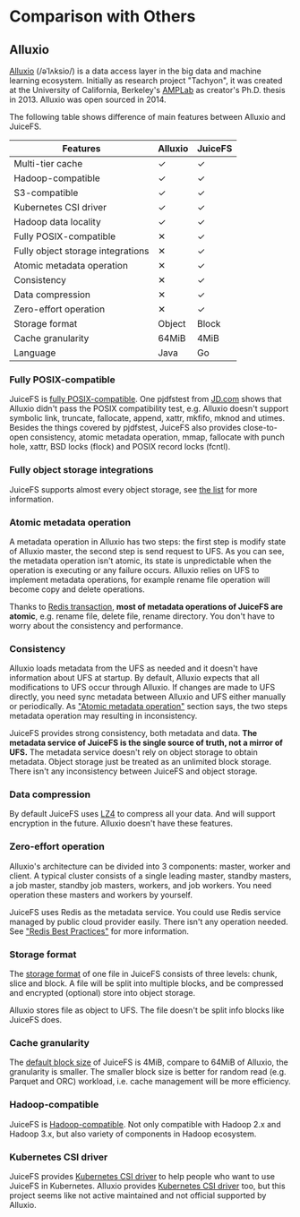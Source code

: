 # Comparison with Others

## Alluxio

[Alluxio](https://www.alluxio.io) (/əˈlʌksio/) is a data access layer in the big data and machine learning ecosystem. Initially as research project "Tachyon", it was created at the University of California, Berkeley's [AMPLab](https://en.wikipedia.org/wiki/AMPLab) as creator's Ph.D. thesis in 2013. Alluxio was open sourced in 2014.

The following table shows difference of main features between Alluxio and JuiceFS.

| Features                          | Alluxio | JuiceFS |
| --------                          | ------- | ------- |
| Multi-tier cache                  | ✓       | ✓       |
| Hadoop-compatible                 | ✓       | ✓       |
| S3-compatible                     | ✓       | ✓       |
| Kubernetes CSI driver             | ✓       | ✓       |
| Hadoop data locality              | ✓       | ✓       |
| Fully POSIX-compatible            | ✕       | ✓       |
| Fully object storage integrations | ✕       | ✓       |
| Atomic metadata operation         | ✕       | ✓       |
| Consistency                       | ✕       | ✓       |
| Data compression                  | ✕       | ✓       |
| Zero-effort operation             | ✕       | ✓       |
| Storage format                    | Object  | Block   |
| Cache granularity                 | 64MiB   | 4MiB    |
| Language                          | Java    | Go      |

### Fully POSIX-compatible

JuiceFS is [fully POSIX-compatible](../../README.md#posix-compatibility). One pjdfstest from [JD.com](https://www.slideshare.net/Alluxio/using-alluxio-posix-fuse-api-in-jdcom) shows that Alluxio didn't pass the POSIX compatibility test, e.g. Alluxio doesn't support symbolic link, truncate, fallocate, append, xattr, mkfifo, mknod and utimes. Besides the things covered by pjdfstest, JuiceFS also provides close-to-open consistency, atomic metadata operation, mmap, fallocate with punch hole, xattr, BSD locks (flock) and POSIX record locks (fcntl).

### Fully object storage integrations

JuiceFS supports almost every object storage, see [the list](how_to_setup_object_storage.md#supported-object-storage) for more information.

### Atomic metadata operation

A metadata operation in Alluxio has two steps: the first step is modify state of Alluxio master, the second step is send request to UFS. As you can see, the metadata operation isn't atomic, its state is unpredictable when the operation is executing or any failure occurs. Alluxio relies on UFS to implement metadata operations, for example rename file operation will become copy and delete operations.

Thanks to [Redis transaction](https://redis.io/topics/transactions), **most of metadata operations of JuiceFS are atomic**, e.g. rename file, delete file, rename directory. You don't have to worry about the consistency and performance.

### Consistency

Alluxio loads metadata from the UFS as needed and it doesn't have information about UFS at startup. By default, Alluxio expects that all modifications to UFS occur through Alluxio. If changes are made to UFS directly, you need sync metadata between Alluxio and UFS either manually or periodically. As ["Atomic metadata operation"](#atomic-metadata-operation) section says, the two steps metadata operation may resulting in inconsistency.

JuiceFS provides strong consistency, both metadata and data. **The metadata service of JuiceFS is the single source of truth, not a mirror of UFS.** The metadata service doesn't rely on object storage to obtain metadata. Object storage just be treated as an unlimited block storage. There isn't any inconsistency between JuiceFS and object storage.

### Data compression

By default JuiceFS uses [LZ4](https://lz4.github.io/lz4) to compress all your data. And will support encryption in the future. Alluxio doesn't have these features.

### Zero-effort operation

Alluxio's architecture can be divided into 3 components: master, worker and client. A typical cluster consists of a single leading master, standby masters, a job master, standby job masters, workers, and job workers. You need operation these masters and workers by yourself.

JuiceFS uses Redis as the metadata service. You could use Redis service managed by public cloud provider easily. There isn't any operation needed. See ["Redis Best Practices"](redis_best_practices.md) for more information.

### Storage format

The [storage format](../../README.md#architecture) of one file in JuiceFS consists of three levels: chunk, slice and block. A file will be split into multiple blocks, and be compressed and encrypted (optional) store into object storage.

Alluxio stores file as object to UFS. The file doesn't be split info blocks like JuiceFS does.

### Cache granularity

The [default block size](../../README.md#architecture) of JuiceFS is 4MiB, compare to 64MiB of Alluxio, the granularity is smaller. The smaller block size is better for random read (e.g. Parquet and ORC) workload, i.e. cache management will be more efficiency.

### Hadoop-compatible

JuiceFS is [Hadoop-compatible](hadoop_java_sdk.md). Not only compatible with Hadoop 2.x and Hadoop 3.x, but also variety of components in Hadoop ecosystem.

### Kubernetes CSI driver

JuiceFS provides [Kubernetes CSI driver](https://github.com/juicedata/juicefs-csi-driver) to help people who want to use JuiceFS in Kubernetes. Alluxio provides [Kubernetes CSI driver](https://github.com/Alluxio/alluxio-csi) too, but this project seems like not active maintained and not official supported by Alluxio.
